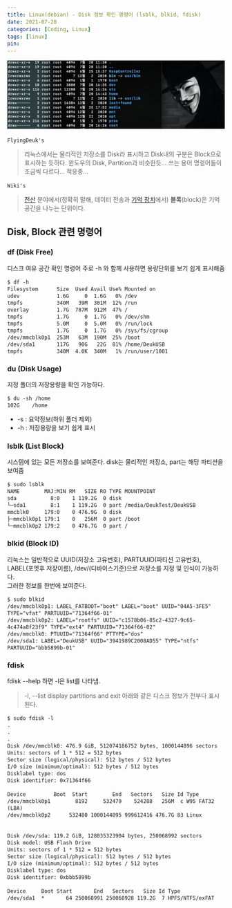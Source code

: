 ```yaml
---
title: Linux(debian) - Disk 정보 확인 명령어 (lsblk, blkid, fdisk)
date: 2021-07-20
categories: [Coding, Linux]
tags: [linux]
pin:
---
```


![command](/img/coding/linux/command.jpg)

`FlyingDeuk's`
>리눅스에서는 물리적인 저장소를 Disk라 표시하고 Disk내의 구분은 Block으로 표시하는 듯하다. 윈도우의 Disk, Partition과 비슷한듯... 쓰는 용어 명령어들이 조금씩 다르다... 적응중...

`Wiki's`
>[전산](https://ko.wikipedia.org/wiki/전산) 분야에서(정확히 말해, 데이터 전송과 [기억 장치](https://ko.wikipedia.org/wiki/기억_장치)에서) **블록**(block)은 기억 공간을 나누는 단위이다.

## Disk, Block 관련 명령어

### df (Disk Free)
디스크 여유 공간 확인 명령어 주로 -h 와 함께 사용하면 용량단위를 보기 쉽게 표시해줌

```
$ df -h
Filesystem      Size  Used Avail Use% Mounted on
udev            1.6G     0  1.6G   0% /dev
tmpfs           340M   39M  301M  12% /run
overlay         1.7G  787M  912M  47% /
tmpfs           1.7G     0  1.7G   0% /dev/shm
tmpfs           5.0M     0  5.0M   0% /run/lock
tmpfs           1.7G     0  1.7G   0% /sys/fs/cgroup
/dev/mmcblk0p1  253M   63M  190M  25% /boot
/dev/sda1       117G   90G   22G  81% /home/DeukUSB
tmpfs           340M  4.0K  340M   1% /run/user/1001
```

### du (Disk Usage)

지정 폴더의 저장용량을 확인 가능하다.

```
$ du -sh /home
102G	/home
```

- -s : 요약정보(하위 폴더 제외)
- -h : 저장용량을 보기 쉽게 표시

### lsblk (List Block)

시스템에 있는 모든 저장소를 보여준다. disk는 물리적인 저장소, part는 해당 파티션을 보여줌


```
$ sudo lsblk
NAME        MAJ:MIN RM   SIZE RO TYPE MOUNTPOINT
sda           8:0    1 119.2G  0 disk
└─sda1        8:1    1 119.2G  0 part /media/DeukTest/DeukUSB
mmcblk0     179:0    0 476.9G  0 disk
├─mmcblk0p1 179:1    0   256M  0 part /boot
└─mmcblk0p2 179:2    0 476.7G  0 part /
```

### blkid (Block ID)

리눅스는 일반적으로 UUID(저장소 고유번호), PARTUUID(파티션 고유번호), LABEL(포멧후 저장이름), /dev/(디바이스기준)으로 저장소를 지정 및 인식이 가능하다. <br>그러한 정보를 한번에 보여준다.

```
$ sudo blkid
/dev/mmcblk0p1: LABEL_FATBOOT="boot" LABEL="boot" UUID="04A5-3FE5" TYPE="vfat" PARTUUID="71364f66-01"
/dev/mmcblk0p2: LABEL="rootfs" UUID="c1578b06-85c2-4327-9c65-4c474a8f23f9" TYPE="ext4" PARTUUID="71364f66-02"
/dev/mmcblk0: PTUUID="71364f66" PTTYPE="dos"
/dev/sda1: LABEL="DeukUSB" UUID="3941989C2008AD55" TYPE="ntfs" PARTUUID="bbb5899b-01"
```

### fdisk

fdisk --help 하면 -l은 list를 나타냄.

> -l, --list  display partitions and exit
아래와 같은 디스크 정보가 전부다 표시된다.

```
$ sudo fdisk -l
.
.
.
Disk /dev/mmcblk0: 476.9 GiB, 512074186752 bytes, 1000144896 sectors
Units: sectors of 1 * 512 = 512 bytes
Sector size (logical/physical): 512 bytes / 512 bytes
I/O size (minimum/optimal): 512 bytes / 512 bytes
Disklabel type: dos
Disk identifier: 0x71364f66

Device         Boot  Start        End   Sectors   Size Id Type
/dev/mmcblk0p1        8192     532479    524288   256M  c W95 FAT32 (LBA)
/dev/mmcblk0p2      532480 1000144895 999612416 476.7G 83 Linux


Disk /dev/sda: 119.2 GiB, 128035323904 bytes, 250068992 sectors
Disk model: USB Flash Drive
Units: sectors of 1 * 512 = 512 bytes
Sector size (logical/physical): 512 bytes / 512 bytes
I/O size (minimum/optimal): 512 bytes / 512 bytes
Disklabel type: dos
Disk identifier: 0xbbb5899b

Device     Boot Start       End   Sectors   Size Id Type
/dev/sda1  *       64 250068991 250068928 119.2G  7 HPFS/NTFS/exFAT
```
